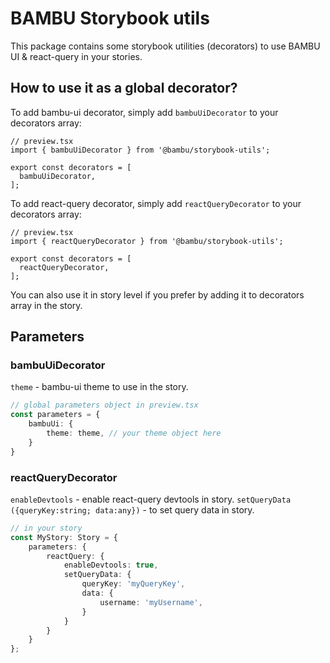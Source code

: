 # BAMBU Storybook utils

This package contains some storybook utilities (decorators) to use BAMBU UI & react-query in your stories.

## How to use it as a global decorator?

To add bambu-ui decorator, simply add `bambuUiDecorator` to your decorators array:

```
// preview.tsx
import { bambuUiDecorator } from '@bambu/storybook-utils';

export const decorators = [
  bambuUiDecorator,
];
```

To add react-query decorator, simply add `reactQueryDecorator` to your decorators array:

```
// preview.tsx
import { reactQueryDecorator } from '@bambu/storybook-utils';

export const decorators = [
  reactQueryDecorator,
];
```

You can also use it in story level if you prefer by adding it to decorators array in the story.

## Parameters

### bambuUiDecorator


`theme` - bambu-ui theme to use in the story.

```typescript
// global parameters object in preview.tsx
const parameters = {
    bambuUi: {
        theme: theme, // your theme object here
    }
}
```

### reactQueryDecorator

`enableDevtools` - enable react-query devtools in story.
`setQueryData ({queryKey:string; data:any})` - to set query data in story.

```typescript
// in your story
const MyStory: Story = {
    parameters: {
        reactQuery: {
            enableDevtools: true,
            setQueryData: {
                queryKey: 'myQueryKey',
                data: {
                    username: 'myUsername',
                }
            }
        }
    }
};
```
